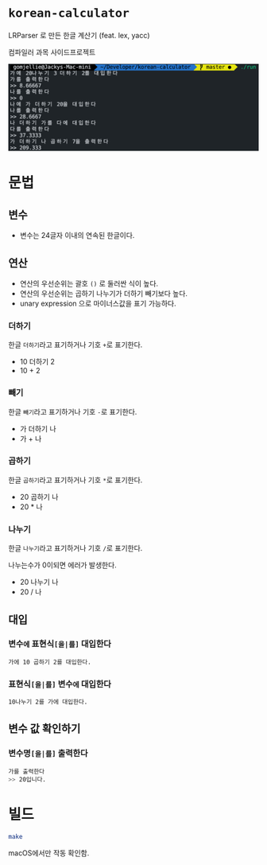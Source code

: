 # `korean-calculator`
LRParser 로 만든 한글 계산기 (feat. lex, yacc)

컴파일러 과목 사이드프로젝트

![example.png](./.github/example.png)

# 문법

## 변수

- 변수는 24글자 이내의 연속된 한글이다.

## 연산

- 연산의 우선순위는 괄호 `()` 로 둘러싼 식이 높다.
- 연산의 우선순위는 곱하기 나누기가 더하기 빼기보다 높다.
- unary expression 으로 마이너스값을 표기 가능하다.

### 더하기

한글 `더하기`라고 표기하거나 기호 `+`로 표기한다.

- 10 더하기 2
- 10 + 2

### 빼기

한글 `빼기`라고 표기하거나 기호 `-`로 표기한다.

- 가 더하기 나
- 가 + 나

### 곱하기

한글 `곱하기`라고 표기하거나 기호 `*`로 표기한다.

- 20 곱하기 나
- 20 * 나

### 나누기

한글 `나누기`라고 표기하거나 기호 `/`로 표기한다.

나누는수가 0이되면 에러가 발생한다.

- 20 나누기 나
- 20 / 나

## 대입

### 변수`에` 표현식`[을|를]` 대입한다

```sh
가에 10 곱하기 2를 대입한다.
```

### 표현식`[을|를]` 변수`에` 대입한다

```sh
10나누기 2를 가에 대입한다.
```

## 변수 값 확인하기

### 변수명`[을|를]` 출력한다

```sh
가를 출력한다
>> 20입니다.
```

# 빌드

```sh
make
```

macOS에서만 작동 확인함.
